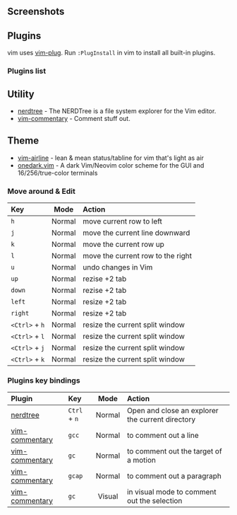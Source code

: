 
## Screenshots


## Plugins

vim uses [vim-plug](https://github.com/junegunn/vim-plug). Run `:PlugInstall` in vim to install all built-in plugins.

### Plugins list

## Utility
- [nerdtree][nerdtree] - The NERDTree is a file system explorer for the Vim editor. 
- [vim-commentary][vim-commentary] - Comment stuff out. 


## Theme
- [vim-airline][vim-airline] - lean & mean status/tabline for vim that's light as air
- [onedark.vim][onedark.vim] - A dark Vim/Neovim color scheme for the GUI and 16/256/true-color terminals 

### Move around & Edit

| Key            |      Mode      | Action                                  |
|:---------------|:--------------:|:----------------------------------------|
| `h`            |     Normal     | move current row to left                |
| `j`            |     Normal     | move the current line downward          |
| `k`            |     Normal     | move the current row up                 |
| `l`            |     Normal     | move the current row to the right       |
| `u`            |     Normal     | undo changes in Vim                     |
| `up`           |     Normal     | rezise +2 tab                           |
| `down`         |     Normal     | rezise +2 tab                           |
| `left`         |     Normal     | resize +2 tab                           |
| `right`        |     Normal     | resize +2 tab                           |
| `<Ctrl>` + `h` |     Normal     | resize the current split window         |
| `<Ctrl>` + `l` |     Normal     | resize the current split window         |
| `<Ctrl>` + `j` |     Normal     | resize the current split window         |
| `<Ctrl>` + `k` |     Normal     | resize the current split window         |

### Plugins key bindings

| Plugin                           | Key                      |      Mode     | Action                                                    |
|:---------------------------------|:-------------------------|:-------------:|:----------------------------------------------------------|
| [nerdtree][nerdtree]             | `Ctrl` + `n`             |     Normal    | Open and close an explorer the current directory          |
| [vim-commentary][vim-commentary] | `gcc`                    |     Normal    | to comment out a line                                     |
| [vim-commentary][vim-commentary] | `gc`                     |     Normal    | to comment out the target of a motion                     |
| [vim-commentary][vim-commentary] | `gcap`                   |     Normal    | to comment out a paragraph                                |
| [vim-commentary][vim-commentary] | `gc`                     |     Visual    | in visual mode to comment out the selection               |


[vim-airline]:https://github.com/bling/vim-airline "https://github.com/bling/vim-airline"
[onedark.vim]:https://github.com/joshdick/onedark.vim "https://github.com/joshdick/onedark.vim"
[nerdtree]:https://github.com/preservim/nerdtree  "https://github.com/preservim/nerdtree"
[vim-commentary]:https://github.com/tpope/vim-commentary  "https://github.com/tpope/vim-commentary"

